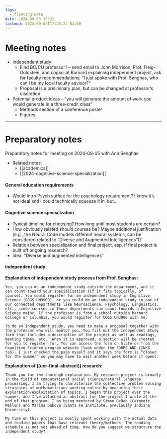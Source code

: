 ```yaml
---
tags:
  - fleeting-note
date: 2024-09-03 15:31
lastmod: 2024-09-05T17:29:24-04:00
---
```

# Meeting notes

- Independent study
	- Find BC/CU professor? – send email to John Morrison, Prof. Fleig-Goldstein, and cogsci at Barnard explaining independent project, ask for faculty recommendations; “I just spoke with Prof. Senghas, who can I be my local faculty advisor?”
	- Proposal is a preliminary plan, but can be changed at professor’s discretion
- Potential product ideas – “you will generate the amount of work you would generate in a three-credit class”
	- Methods section of a conference poster
	- Figures

---
# Preparatory notes

Preparatory notes for meeting on 2024-09-05 with Ann Senghas.

- Related notes:
	- [[academics]]
	- [[2024-cognitive-science-specialization]]

#### General education requirements
- Would Intro Psych suffice for the psychology requirement? I know it’s not ideal and I could technically squeeze it in, but…

#### Cognitive science specialization
- Typical timeline for choosing? How long until most students are certain?
- How obviously related should courses be? Maybe additional justification (e.g., the Neural Code models different neural systems, can be considered related to “Diverse and Augmented Intelligences”)?
- Relation between specialization and final project, esp. if final project is built off ongoing research?
- Idea: “Diverse and augmented intelligences”

#### Independent study

**Explanation of independent study process from Prof. Senghas:**
```
Yes, you can do an independent study outside the department, and it can count toward your specialization (if it fits topically, of course). You could register for an independent study in Cognitive Science (COGS UN3900), or you could do an independent study in one of our connected departments like Neuroscience, Psychology, Linguistics, etc., since courses in those departments can count towards a Cognitive Science major. If the professor is from a school outside Barnard College or Columbia, you would register for COGS UN3900 with me.

To do an independent study, you need to make a proposal together with the professor who will mentor you. You fill out the Independent Study form that includes a description of the project as well as readings, meeting times, etc.  When it is approved, a section will be created for you to register for. You can access the form on Slate or from the Cognitive Science program website (look under the FORMS AND LINKS tab). I just checked the page myself and it says the form is “closed for the summer” so you may have to wait another week before it opens.
```

**Explanation of [[ucr-final-abstract]] research:**
```
Thank you for the thorough explanation. My research project is broadly in the field of computational social science/natural language processing. I am trying to characterize the collective problem solving strategies of mathematicians working online by measuring their exploration/exploitation of topics. I began this project over the summer, and I've attached an abstract for the project I wrote at the end of that program. I am being mentored by Simon DeDeo (Carnegie Mellon) and Marina Dubova (Santa Fe Institute, previously Indiana University).

My time on this project is mostly spent working with the actual data and reading papers that have relevant theory/methods. The reading schedule is not set ahead of time. How do you suggest we structure the independent study?
```